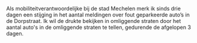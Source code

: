 Als mobiliteitverantwoordelijke bij de stad Mechelen merk ik sinds drie dagen een stijging in het aantal meldingen over fout geparkeerde auto’s in de Dorpstraat. 
Ik wil de drukte bekijken in omliggende straten door het aantal auto's in de omliggende straten te tellen, gedurende de afgelopen 3 dagen.​
